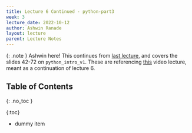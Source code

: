 ```yaml
---
title: Lecture 6 Continued - python-part3
week: 3
lecture_date: 2022-10-12
author: Ashwin Ranade
layout: lecture
parent: Lecture Notes
---
```

{: .note }
Ashwin here! This continues from [last lecture]({{site.baseurl}}/lectures/06), and covers the slides 42-72 on `python_intro_v1`. These are referencing [this](https://bruinlearn.ucla.edu/courses/140089/files/10874289?module_item_id=5458744) video lecture, meant as a continuation of lecture 6. 

## Table of Contents
{: .no_toc }

{:toc}
- dummy item
